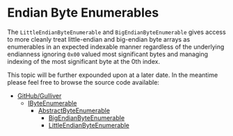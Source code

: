 # Endian Byte Enumerables

The `LittleEndianByteEnumerable` and `BigEndianByteEnumerable` gives access to more cleanly treat little-endian and big-endian byte arrays as enumerables in an expected indexable manner regardless of the underlying endianness ignoring `0x00` valued most significant bytes and managing indexing of the most significant byte at the 0th index.

This topic will be further expounded upon at a later date. In the meantime please feel free to browse the source code available:
  - [GitHub/Gulliver](https://github.com/sandialabs/gulliver)
    - [IByteEnumerable](https://github.com/sandialabs/Gulliver/blob/master/src/Gulliver/Enumerables/IByteEnumerable.cs)
      - [AbstractByteEnumerable](https://github.com/sandialabs/Gulliver/blob/master/src/Gulliver/Enumerables/AbstractByteEnumerable.cs)
        - [BigEndianByteEnumerable](https://github.com/sandialabs/Gulliver/blob/master/src/Gulliver/Enumerables/BigEndianByteEnumerable.cs)
        - [LittleEndianByteEnumerable](https://github.com/sandialabs/Gulliver/blob/master/src/Gulliver/Enumerables/LittleEndianByteEnumerable.cs)
